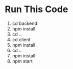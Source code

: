 



# Run This Code

 1. cd backend
 2. npm install
 3. cd ..
 4. cd client
 5. npm install
 6. cd ..
 7. npm install
 7. npm start
